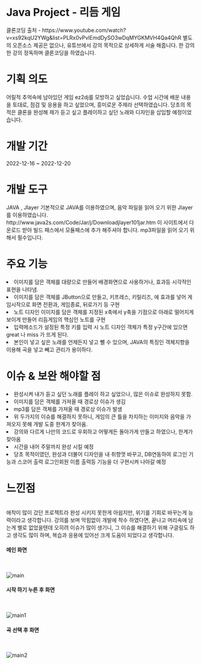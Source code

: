 <h1>Java Project - 리듬 게임</h1>
 클론코딩 출처 - https://www.youtube.com/watch?v=xs92kqU2YWg&list=PLRx0vPvlEmdDySO3wDqMYGKMVH4Qa4QhR 
 별도의 오픈소스 제공은 없으나, 유튜브에서 강의 목적으로 상세하게 서술 해줍니다. 한 강의 한 강의 정독하며 클론코딩을 하였습니다.
 
 <h1> 기획 의도 </h1> 
 어릴적 추억속에 남아있던 게임 ez2dj를 모방하고 싶었습니다. 수업 시간에 배운 내용을 토대로, 점검 및 응용을 하고 싶었으며, 흥미로운 주제라 선택하였습니다. 당초의 목적은 클론을 완성해 제가 듣고 싶고 플레이하고 싶던 노래와 디자인을 삽입할 예정이었습니다.
 <h1> 개발 기간 </h1> 2022-12-16 ~ 2022-12-20
 <h1>개발 도구 </h1>JAVA , Jlayer 
  기본적으로 JAVA를 이용하였으며, 음악 파일을 읽어 오기 위한 Jlayer를 이용하였습니다. 
  http://www.java2s.com/Code/Jar/j/Downloadjlayer101jar.htm 이 사이트에서 다운로드 받아 빌드 패스에서 모듈패스에 추가 해주셔야 합니다. mp3파일을 읽어 오기 위해서 필수입니다.
 <h1> 주요 기능 </h1>
 <li> 이미지를 담은 객체를 대량으로 만들어 배경화면으로 사용하거나, 효과등 시각적인 표현을 나타냄.  </li>
 <li> 이미지를 담은 객체를 JButton으로 만들고, 키프레스, 키릴리즈, 에 효과를 넣어 게임시작으로 화면 전환과, 게임종료, 뒤로가기 등 구현 </li>
 <li> 노트 디자인 이미지를 담은 객체를 지정된 x축에서 y축을 기점으로 아래로 떨어지게 보이게 만들어 리듬게임의 핵심인 노트를 구현  </li>
 <li> 입력메소드가 설정된 특정 키를 입력 시 노트 디자인 객체가 특정 y구간에 있으면 great 나 miss 가 뜨게 된다. </li>
 <li> 본인이 넣고 싶은 노래를 언제든지 넣고 뺄 수 있으며, JAVA의 특징인 객체지향을 이용해 곡을 넣고 빼고 관리가 용이하다. </li>

<h1> 이슈 & 보완 해야할 점 </h1>
<li> 완성시켜 내가 듣고 싶던 노래를 플레이 하고 싶었으나, 많은 이슈로 완성하지 못함. </li>
<li> 이미지를 담은 객체를 가져올 때 경로상 이슈가 생김 </li>
<li> mp3를 담은 객체를 가져올 때 경로상 이슈가 발생 </li>
<li> 위 두가지의 이슈를 해결하지 못하니, 게임의 큰 틀을 차지하는 이미지와 음악을 가져오지 못해 개발 도중 한계가 찾아옴. </li>
<li> 강의와 다르게 나만의 코드로 우회하고 어떻게든 돌아가게 만들고 하였으나, 한계가 찾아옴 </li>
<li> 시간을 내어 주말까지 완성 시킬 예정 </li>
<li> 당초 목적이였던, 완성과 더불어 디자인을 내 취향껏 바꾸고, DB연동하여 로그인 기능과 스코어 출력 로그인회원 이름 출력등 기능을 더 구현시켜 나아갈 예정 </li>
  
<h1> 느낀점 </h1> <br>
애착이 많이 갔던 프로젝트라 완성 시키지 못한게 아쉽지만, 위기를 기회로 바꾸는게 능력이라고 생각합니다. 강의를 보며 막힘없이 개발에 착수 하였다면, 끝나고 머리속에 남는게 별로 없었을텐데 오히려 이슈가 많이 생기니, 그 이슈를 해결하기 위해 구글링도 하고 생각도 많이 하며, 복습과 응용에 있어선 크게 도움이 되었다고 생각합니다.

<h4>메인 화면</h4> <br>

![main](https://user-images.githubusercontent.com/22864305/208762203-12215b65-771f-470b-b1fe-af3d951dbdce.PNG)

<h4> 시작 하기 누른 후 화면</h4> <br>

![main1](https://user-images.githubusercontent.com/22864305/208780580-532759cc-1539-439c-bfb4-cdfae70d2903.PNG)

<h4> 곡 선택 후 화면</h4> <br>

![main2](https://user-images.githubusercontent.com/22864305/208780588-23e3d47b-bf96-4160-9d11-27f93812292a.PNG)


